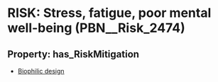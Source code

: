 # RISK: __Stress, fatigue, poor mental well-being__ (PBN__Risk_2474)

## Property: has_RiskMitigation

* [Biophilic design](PBN__Mitigation_175)

